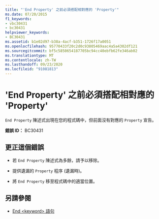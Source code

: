 ```yaml
---
title: "'End Property' 之前必須搭配相對應的 'Property'"
ms.date: 07/20/2015
f1_keywords:
- vbc30431
- bc30431
helpviewer_keywords:
- BC30431
ms.assetid: b1e02d97-b38a-4acf-b351-1726f17a0051
ms.openlocfilehash: 95770433f20c2d0c93805469aac4a5a4302df121
ms.sourcegitcommit: bf5c5850654187705bc94cc40ebfb62fe346ab02
ms.translationtype: MT
ms.contentlocale: zh-TW
ms.lasthandoff: 09/23/2020
ms.locfileid: "91081813"
---
```

# <a name="end-property-must-be-preceded-by-a-matching-property"></a>'End Property' 之前必須搭配相對應的 'Property'

`End Property` 陳述式出現在您的程式碼中，但前面沒有對應的 `Property` 宣告。  
  
 **錯誤 ID：** BC30431  
  
## <a name="to-correct-this-error"></a>更正這個錯誤  
  
- 若 `End Property` 陳述式為多餘，請予以移除。  
  
- 提供遺漏的 `Property` 程序 (遺漏時)。  
  
- 將 `End Property` 移至程式碼中的適當位置。  
  
## <a name="see-also"></a>另請參閱

- [End \<keyword> 語句](../language-reference/statements/end-keyword-statement.md)

